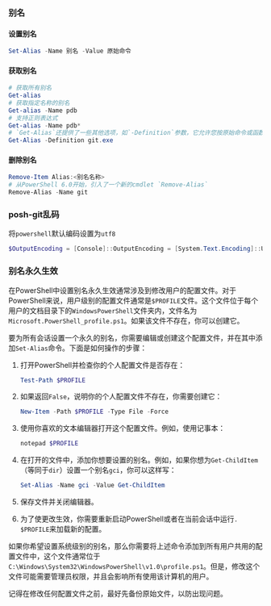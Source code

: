 
### 别名

#### 设置别名

```powershell
Set-Alias -Name 别名 -Value 原始命令
```

#### 获取别名

```powershell
# 获取所有别名
Get-alias 
# 获取指定名称的别名
Get-alias -Name pdb
# 支持正则表达式
Get-alias -Name pdb*
# `Get-Alias`还提供了一些其他选项，如`-Definition`参数，它允许您按原始命令或函数来过滤别名
Get-Alias -Definition git.exe
```

#### 删除别名

```powershell
Remove-Item Alias:<别名名称>
# 从PowerShell 6.0开始，引入了一个新的cmdlet `Remove-Alias`
Remove-Alias -Name git
```


### posh-git乱码

将`powershell`默认编码设置为`utf8`

```powershell
$OutputEncoding = [Console]::OutputEncoding = [System.Text.Encoding]::UTF8
```

### 别名永久生效

在PowerShell中设置别名永久生效通常涉及到修改用户的配置文件。对于PowerShell来说，用户级别的配置文件通常是`$PROFILE`文件。这个文件位于每个用户的文档目录下的`WindowsPowerShell`文件夹内，文件名为`Microsoft.PowerShell_profile.ps1`。如果该文件不存在，你可以创建它。

要为所有会话设置一个永久的别名，你需要编辑或创建这个配置文件，并在其中添加`Set-Alias`命令。下面是如何操作的步骤：

1. 打开PowerShell并检查你的个人配置文件是否存在：
   ```powershell
   Test-Path $PROFILE
   ```

2. 如果返回`False`，说明你的个人配置文件不存在，你需要创建它：
   ```powershell
   New-Item -Path $PROFILE -Type File -Force
   ```

3. 使用你喜欢的文本编辑器打开这个配置文件。例如，使用记事本：
   ```powershell
   notepad $PROFILE
   ```

4. 在打开的文件中，添加你想要设置的别名。例如，如果你想为`Get-ChildItem`（等同于`dir`）设置一个别名`gci`，你可以这样写：
   ```powershell
   Set-Alias -Name gci -Value Get-ChildItem
   ```

5. 保存文件并关闭编辑器。

6. 为了使更改生效，你需要重新启动PowerShell或者在当前会话中运行`. $PROFILE`来加载新的配置。

如果你希望设置系统级别的别名，那么你需要将上述命令添加到所有用户共用的配置文件中，这个文件通常位于`C:\Windows\System32\WindowsPowerShell\v1.0\profile.ps1`。但是，修改这个文件可能需要管理员权限，并且会影响所有使用该计算机的用户。

记得在修改任何配置文件之前，最好先备份原始文件，以防出现问题。
